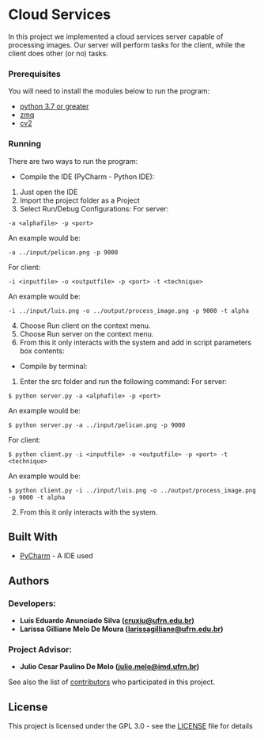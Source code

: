 # Cloud Services

In this project we implemented a cloud services server capable of processing images. Our server will perform tasks for the client, while the client does other (or no) tasks.

### Prerequisites

You will need to install the modules below to run the program: 
* [python 3.7 or greater](https://www.python.org/downloads/release/python-370/)
* [zmq](https://pypi.org/project/zmq/)
* [cv2](https://pypi.org/project/opencv-python/)

### Running

There are two ways to run the program:

* Compile the IDE (PyCharm - Python IDE):
1. Just open the IDE
2. Import the project folder as a Project
3. Select Run/Debug Configurations:
For server:
```
-a <alphafile> -p <port>
```
An example would be:
```
-a ../input/pelican.png -p 9000
```
For client:
```
-i <inputfile> -o <outputfile> -p <port> -t <technique>
```
An example would be:
```
-i ../input/luis.png -o ../output/process_image.png -p 9000 -t alpha
```
4. Choose Run client on the context menu.
5. Choose Run server on the context menu.
6. From this it only interacts with the system and add in script parameters box contents:

* Compile by terminal:
1. Enter the src folder and run the following command:
For server:
```
$ python server.py -a <alphafile> -p <port>
```
An example would be:
```
$ python server.py -a ../input/pelican.png -p 9000
```
For client:
```
$ python client.py -i <inputfile> -o <outputfile> -p <port> -t <technique>
```
An example would be:
```
$ python client.py -i ../input/luis.png -o ../output/process_image.png -p 9000 -t alpha
```
2. From this it only interacts with the system.

## Built With

* [PyCharm](https://www.jetbrains.com/pycharm/) - A IDE used

## Authors
### Developers: 
* **Luís Eduardo Anunciado Silva ([cruxiu@ufrn.edu.br](mailto:cruxiu@ufrn.edu.br))** 
* **Larissa Gilliane Melo De Moura ([larissagilliane@ufrn.edu.br](mailto:larissagilliane@ufrn.edu.br))** 
### Project Advisor: 
* **Julio Cesar Paulino De Melo ([julio.melo@imd.ufrn.br](mailto:julio.melo@imd.ufrn.br))** 

See also the list of [contributors](https://github.com/cruxiu/IMD0036-CloudServices/contributors) who participated in this project.

## License

This project is licensed under the GPL 3.0 - see the [LICENSE](LICENSE) file for details
